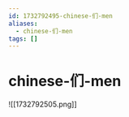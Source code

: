 ```yaml
---
id: 1732792495-chinese-们-men
aliases:
  - chinese-们-men
tags: []
---
```


# chinese-们-men
![[1732792505.png]]
